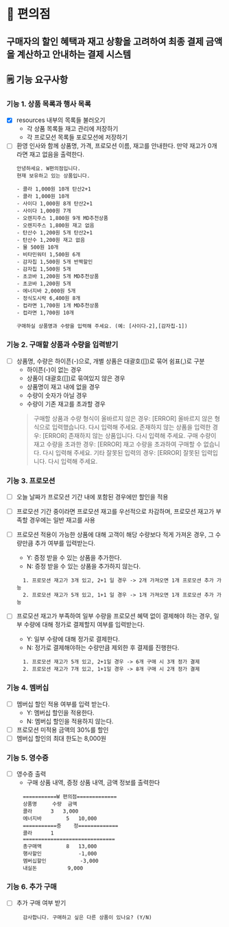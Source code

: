 # 🏪 편의점 
## 구매자의 할인 혜택과 재고 상황을 고려하여 최종 결제 금액을 계산하고 안내하는 결제 시스템

## 🗒️ 기능 요구사항

### 기능 1. 상품 목록과 행사 목록

- [X] resources 내부의 목록들 불러오기
    - 각 상품 목록들 재고 관리에 저장하기
    - 각 프로모션 목록들 포로모션에 저장하기
- [ ] 환영 인사와 함께 상품명, 가격, 프로모션 이름, 재고를 안내한다. 만약 재고가 0개라면 재고 없음을 출력한다.
  ```aiignore
  안녕하세요. W편의점입니다.
  현재 보유하고 있는 상품입니다.

  - 콜라 1,000원 10개 탄산2+1
  - 콜라 1,000원 10개
  - 사이다 1,000원 8개 탄산2+1
  - 사이다 1,000원 7개
  - 오렌지주스 1,800원 9개 MD추천상품
  - 오렌지주스 1,800원 재고 없음
  - 탄산수 1,200원 5개 탄산2+1
  - 탄산수 1,200원 재고 없음
  - 물 500원 10개
  - 비타민워터 1,500원 6개
  - 감자칩 1,500원 5개 반짝할인
  - 감자칩 1,500원 5개
  - 초코바 1,200원 5개 MD추천상품
  - 초코바 1,200원 5개
  - 에너지바 2,000원 5개
  - 정식도시락 6,400원 8개
  - 컵라면 1,700원 1개 MD추천상품
  - 컵라면 1,700원 10개

  구매하실 상품명과 수량을 입력해 주세요. (예: [사이다-2],[감자칩-1])
  ```

### 기능 2. 구매할 상품과 수량을 입력받기

- [ ] 상품명, 수량은 하이픈(-)으로, 개별 상품은 대괄호([])로 묶어 쉼표(,)로 구분
  - 하이픈(-)이 없는 경우
  - 상품이 대괄호([])로 묶여있지 않은 경우
  - 상품명이 재고 내에 없을 경우
  - 수량이 숫자가 아닐 경우
  - 수량이 기존 재고를 초과할 경우
  > 구매할 상품과 수량 형식이 올바르지 않은 경우: [ERROR] 올바르지 않은 형식으로 입력했습니다. 다시 입력해 주세요.
  > 존재하지 않는 상품을 입력한 경우: [ERROR] 존재하지 않는 상품입니다. 다시 입력해 주세요.
  > 구매 수량이 재고 수량을 초과한 경우: [ERROR] 재고 수량을 초과하여 구매할 수 없습니다. 다시 입력해 주세요.
  > 기타 잘못된 입력의 경우: [ERROR] 잘못된 입력입니다. 다시 입력해 주세요.

### 기능 3. 프로모션
- [ ] 오늘 날짜가 프로모션 기간 내에 포함된 경우에만 할인을 적용
- [ ] 프로모션 기간 중이라면 프로모션 재고를 우선적으로 차감하며, 프로모션 재고가 부족할 경우에는 일반 재고를 사용
- [ ] 프로모션 적용이 가능한 상품에 대해 고객이 해당 수량보다 적게 가져온 경우, 그 수량만큼 추가 여부를 입력받는다.
  - Y: 증정 받을 수 있는 상품을 추가한다.
  - N: 증정 받을 수 있는 상품을 추가하지 않는다.
  ```aiignore
    1. 프로모션 재고가 3개 있고, 2+1 일 경우 -> 2개 가져오면 1개 프로모션 추가 가능
    2. 프로모션 재고가 5개 있고, 1+1 일 경우 -> 1개 가져오면 1개 프로모션 추가 가능
  ```

- [ ] 프로모션 재고가 부족하여 일부 수량을 프로모션 혜택 없이 결제해야 하는 경우, 일부 수량에 대해 정가로 결제할지 여부를 입력받는다.
  - Y: 일부 수량에 대해 정가로 결제한다.
  - N: 정가로 결제해야하는 수량만큼 제외한 후 결제를 진행한다.
  ```aiignore
    1. 프로모션 재고가 5개 있고, 2+1일 경우 -> 6개 구매 시 3개 정가 결제 
    2. 프로모션 재고가 7개 있고, 1+1일 경우 -> 8개 구매 시 2개 정가 결제
  ```
  
### 기능 4. 멤버십
- [ ] 멤버십 할인 적용 여부를 입력 받는다.
  - Y: 멤버십 할인을 적용한다.
  - N: 멤버십 할인을 적용하지 않는다.
- [ ] 프로모션 미적용 금액의 30%를 할인
- [ ] 멤버십 할인의 최대 한도는 8,000원
 
### 기능 5. 영수증
- [ ] 영수증 출력
  - 구매 상품 내역, 증정 상품 내역, 금액 정보를 출력한다
  ```aiignore
    ===========W 편의점=============
    상품명		수량	금액
    콜라		3 	3,000
    에너지바 		5 	10,000
    ===========증	정=============
    콜라		1
    ==============================
    총구매액		8	13,000
    행사할인			-1,000
    멤버십할인			-3,000
    내실돈			 9,000

  ```
  
### 기능 6. 추가 구매
- [ ] 추가 구매 여부 받기
  ```aiignore
    감사합니다. 구매하고 싶은 다른 상품이 있나요? (Y/N)
  ```